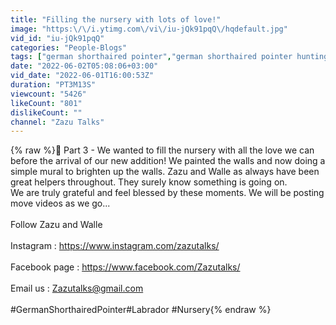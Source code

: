 ```yaml
---
title: "Filling the nursery with lots of love!"
image: "https:\/\/i.ytimg.com\/vi\/iu-jQk91pqQ\/hqdefault.jpg"
vid_id: "iu-jQk91pqQ"
categories: "People-Blogs"
tags: ["german shorthaired pointer","german shorthaired pointer hunting","Bird Dogs"]
date: "2022-06-02T05:08:06+03:00"
vid_date: "2022-06-01T16:00:53Z"
duration: "PT3M13S"
viewcount: "5426"
likeCount: "801"
dislikeCount: ""
channel: "Zazu Talks"
---
```

{% raw %}🧿 Part 3 - We wanted to fill the nursery with all the love we can before the arrival of our new addition! We painted the walls and now doing a simple mural to brighten up the walls. Zazu and Walle as always have been great helpers throughout. They surely know something is going on.<br />We are truly grateful and feel blessed by these moments. We will be posting move videos as we go...<br /><br />Follow Zazu and Walle<br /><br />Instagram : <a rel="nofollow" target="blank" href="https://www.instagram.com/zazutalks/​">https://www.instagram.com/zazutalks/​</a> <br /><br />Facebook page : <a rel="nofollow" target="blank" href="https://www.facebook.com/Zazutalks/​">https://www.facebook.com/Zazutalks/​</a> <br /><br />Email us : Zazutalks@gmail.com<br /><br />#GermanShorthairedPointer​ #Labrador​ #Nursery{% endraw %}
